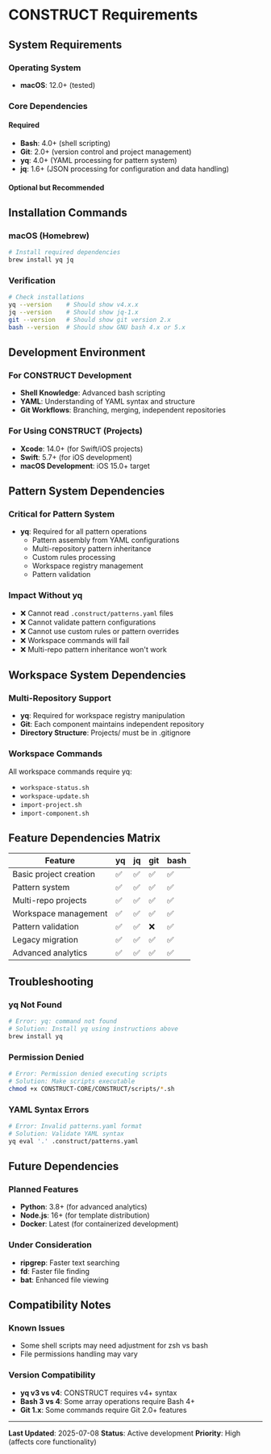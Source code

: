 # CONSTRUCT Requirements

## System Requirements

### Operating System
- **macOS**: 12.0+ (tested)

### Core Dependencies

#### Required
- **Bash**: 4.0+ (shell scripting)
- **Git**: 2.0+ (version control and project management)
- **yq**: 4.0+ (YAML processing for pattern system)
- **jq**: 1.6+ (JSON processing for configuration and data handling)

#### Optional but Recommended

## Installation Commands

### macOS (Homebrew)
```bash
# Install required dependencies
brew install yq jq
```

### Verification
```bash
# Check installations
yq --version    # Should show v4.x.x
jq --version    # Should show jq-1.x
git --version   # Should show git version 2.x
bash --version  # Should show GNU bash 4.x or 5.x
```

## Development Environment

### For CONSTRUCT Development
- **Shell Knowledge**: Advanced bash scripting
- **YAML**: Understanding of YAML syntax and structure
- **Git Workflows**: Branching, merging, independent repositories

### For Using CONSTRUCT (Projects)
- **Xcode**: 14.0+ (for Swift/iOS projects)
- **Swift**: 5.7+ (for iOS development)
- **macOS Development**: iOS 15.0+ target

## Pattern System Dependencies

### Critical for Pattern System
- **yq**: Required for all pattern operations
  - Pattern assembly from YAML configurations
  - Multi-repository pattern inheritance
  - Custom rules processing
  - Workspace registry management
  - Pattern validation

### Impact Without yq
- ❌ Cannot read `.construct/patterns.yaml` files
- ❌ Cannot validate pattern configurations
- ❌ Cannot use custom rules or pattern overrides
- ❌ Workspace commands will fail
- ❌ Multi-repo pattern inheritance won't work

## Workspace System Dependencies

### Multi-Repository Support
- **yq**: Required for workspace registry manipulation
- **Git**: Each component maintains independent repository
- **Directory Structure**: Projects/ must be in .gitignore

### Workspace Commands
All workspace commands require yq:
- `workspace-status.sh`
- `workspace-update.sh`
- `import-project.sh`
- `import-component.sh`

## Feature Dependencies Matrix

| Feature | yq | jq | git | bash |
|---------|----|----|-----|------|
| Basic project creation | ✅ | ✅ | ✅ | ✅ |
| Pattern system | ✅ | ✅ | ✅ | ✅ |
| Multi-repo projects | ✅ | ✅ | ✅ | ✅ |
| Workspace management | ✅ | ✅ | ✅ | ✅ |
| Pattern validation | ✅ | ✅ | ❌ | ✅ |
| Legacy migration | ✅ | ✅ | ✅ | ✅ |
| Advanced analytics | ✅ | ✅ | ✅ | ✅ |

## Troubleshooting

### yq Not Found
```bash
# Error: yq: command not found
# Solution: Install yq using instructions above
brew install yq
```

### Permission Denied
```bash
# Error: Permission denied executing scripts
# Solution: Make scripts executable
chmod +x CONSTRUCT-CORE/CONSTRUCT/scripts/*.sh
```

### YAML Syntax Errors
```bash
# Error: Invalid patterns.yaml format
# Solution: Validate YAML syntax
yq eval '.' .construct/patterns.yaml
```

## Future Dependencies

### Planned Features
- **Python**: 3.8+ (for advanced analytics)
- **Node.js**: 16+ (for template distribution)
- **Docker**: Latest (for containerized development)

### Under Consideration
- **ripgrep**: Faster text searching
- **fd**: Faster file finding
- **bat**: Enhanced file viewing

## Compatibility Notes

### Known Issues
- Some shell scripts may need adjustment for zsh vs bash
- File permissions handling may vary

### Version Compatibility
- **yq v3 vs v4**: CONSTRUCT requires v4+ syntax
- **Bash 3 vs 4**: Some array operations require Bash 4+
- **Git 1.x**: Some commands require Git 2.0+ features

---

**Last Updated**: 2025-07-08
**Status**: Active development
**Priority**: High (affects core functionality)